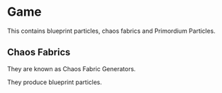 # Game
This contains blueprint particles, chaos fabrics and
Primordium Particles.

## Chaos Fabrics
They are known as Chaos Fabric Generators.

They produce blueprint particles.
